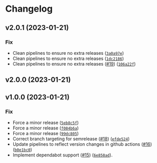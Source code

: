 # Changelog

 <!--next-version-placeholder-->

## v2.0.1 (2023-01-21)
### Fix
* Clean pipelines to ensure no extra releases ([`3a0a97e`](https://github.com/butler54/mdformat-frontmatter/commit/3a0a97e840e4d365b97ba9909755bd181c194110))
* Clean pipelines to ensure no extra releases ([`1dc2186`](https://github.com/butler54/mdformat-frontmatter/commit/1dc2186c2c7f7b8a84e2f1134342f38e1ce91610))
* Clean pipelines to ensure no extra releases ([#19](https://github.com/butler54/mdformat-frontmatter/issues/19)) ([`106a22f`](https://github.com/butler54/mdformat-frontmatter/commit/106a22f52ef6919ae2e8c5029e5c7e40f529c19d))

## v2.0.0 (2023-01-21)


## v1.0.0 (2023-01-21)
### Fix
* Force a minor release ([`5eb8c5f`](https://github.com/butler54/mdformat-frontmatter/commit/5eb8c5f5ad1060e251f8fdeb23a9c5b5860b099f))
* Force a minor release ([`f084b6a`](https://github.com/butler54/mdformat-frontmatter/commit/f084b6a065a87033413b771d3d29a76cd95502d2))
* Force a minor release ([`99dc805`](https://github.com/butler54/mdformat-frontmatter/commit/99dc805ec5c6850efb6cf22c22a2ff525416aafd))
* Correct branch targeting for semrelease ([#18](https://github.com/butler54/mdformat-frontmatter/issues/18)) ([`efde524`](https://github.com/butler54/mdformat-frontmatter/commit/efde524e3d8b7f149afd10b6334aadbca749c460))
* Update pipelines to reflect version changes in github actions ([#16](https://github.com/butler54/mdformat-frontmatter/issues/16)) ([`b0e1bc0`](https://github.com/butler54/mdformat-frontmatter/commit/b0e1bc028239ab5ba0481cedc8e65561d7198284))
* Implement dependabot support ([#15](https://github.com/butler54/mdformat-frontmatter/issues/15)) ([`6e858ad`](https://github.com/butler54/mdformat-frontmatter/commit/6e858ad77c3f115b049510e59c6f28a07e47bfed)).
